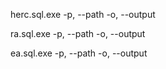 herc.sql.exe
-p, --path <server-path>
-o, --output <output-path>

ra.sql.exe
-p, --path <server-path>
-o, --output <output-path>

ea.sql.exe
-p, --path <server-path>
-o, --output <output-path>

